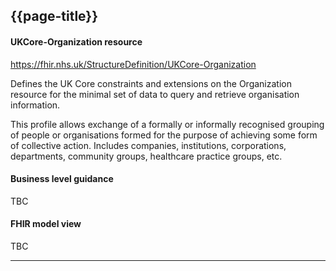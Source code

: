 ## {{page-title}}
#### UKCore-Organization resource

https://fhir.nhs.uk/StructureDefinition/UKCore-Organization

Defines the UK Core constraints and extensions on the Organization resource for the minimal set of data to query and retrieve organisation information.

This profile allows exchange of a formally or informally recognised grouping of people or organisations formed for the purpose of achieving some form of collective action. Includes companies, institutions, corporations, departments, community groups, healthcare practice groups, etc.

#### Business level guidance

TBC

#### FHIR model view

TBC

<hr>